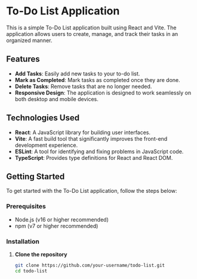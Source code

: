# To-Do List Application

This is a simple To-Do List application built using React and Vite. The application allows users to create, manage, and track their tasks in an organized manner.

## Features

- **Add Tasks**: Easily add new tasks to your to-do list.
- **Mark as Completed**: Mark tasks as completed once they are done.
- **Delete Tasks**: Remove tasks that are no longer needed.
- **Responsive Design**: The application is designed to work seamlessly on both desktop and mobile devices.

## Technologies Used

- **React**: A JavaScript library for building user interfaces.
- **Vite**: A fast build tool that significantly improves the front-end development experience.
- **ESLint**: A tool for identifying and fixing problems in JavaScript code.
- **TypeScript**: Provides type definitions for React and React DOM.

## Getting Started

To get started with the To-Do List application, follow the steps below:

### Prerequisites

- Node.js (v16 or higher recommended)
- npm (v7 or higher recommended)

### Installation

1. **Clone the repository**

   ```bash
   git clone https://github.com/your-username/todo-list.git
   cd todo-list
   ```
